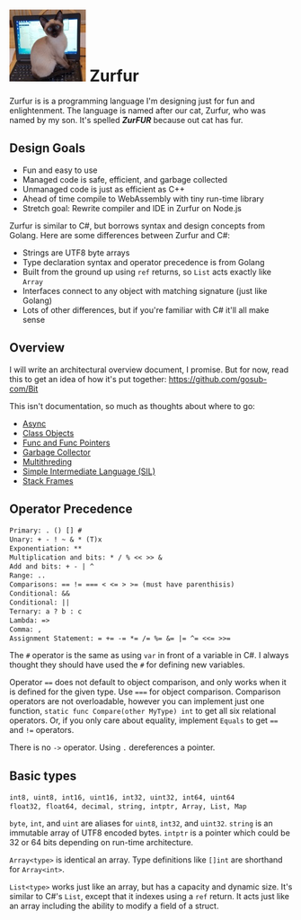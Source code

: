 # ![Logo](Zurfur.jpg) Zurfur

Zurfur is is a programming language I'm designing just for fun and enlightenment.
The language is named after our cat, Zurfur, who was named by my son.  It's
spelled **_ZurFUR_** because out cat has fur.

## Design Goals

* Fun and easy to use 
* Managed code is safe, efficient, and garbage collected
* Unmanaged code is just as efficient as C++
* Ahead of time compile to WebAssembly with tiny run-time library
* Stretch goal: Rewrite compiler and IDE in Zurfur on Node.js

Zurfur is similar to C#, but borrows syntax and design concepts from
Golang.  Here are some differences between Zurfur and C#:

* Strings are UTF8 byte arrays
* Type declaration syntax and operator precedence is from Golang
* Built from the ground up using `ref` returns, so `List` acts exactly like `Array`
* Interfaces connect to any object with matching signature (just like Golang)
* Lots of other differences, but if you're familiar with C# it'll all make sense

## Overview

I will write an architectural overview document, I promise.  But for now,
read this to get an idea of how it's put together: https://github.com/gosub-com/Bit

This isn't documentation, so much as thoughts about where to go:

* [Async](Doc/Async.md)
* [Class Objects](Doc/ClassObjects.md)
* [Func and Func Pointers](Doc/FuncAndFuncPointers.md)
* [Garbage Collector](Doc/GarbageCollector.md)
* [Multithreding](Doc/Multithreading.md)
* [Simple Intermediate Language (SIL)](Doc/Sil.md)
* [Stack Frames](Doc/StackFrames.md)

## Operator Precedence

    Primary: . () [] #
    Unary: + - ! ~ & * (T)x
    Exponentiation: **
    Multiplication and bits: * / % << >> & 
    Add and bits: + - | ^
    Range: ..
    Comparisons: == != === < <= > >= (must have parenthisis)
    Conditional: &&
    Conditional: ||
    Ternary: a ? b : c
    Lambda: =>
    Comma: ,
    Assignment Statement: = += -= *= /= %= &= |= ^= <<= >>= 

The `#` operator is the same as using `var` in front of a variable in C#.
I always thought they should have used the `#` for defining new variables.

Operator `==` does not default to object comparison, and only works when it
is defined for the given type.  Use `===` for object comparison.  Comparison
operators are not overloadable, however you can implement just one function,
`static func Compare(other MyType) int` to get all six relational operators.
Or, if you only care about equality, implement `Equals` to get `==` and
`!=` operators.

There is no `->` operator.  Using `.` dereferences a pointer.

## Basic types

    int8, uint8, int16, uint16, int32, uint32, int64, uint64
    float32, float64, decimal, string, intptr, Array, List, Map

`byte`, `int`, and `uint` are aliases for `uint8`, `int32`, and `uint32`.
`string` is an immutable array of UTF8 encoded bytes.  `intptr` is
a pointer which could be 32 or 64 bits depending on run-time architecture.

`Array<type>` is identical an array.  Type definitions like `[]int` are
shorthand for `Array<int>`.

`List<type>` works just like an array, but has a capacity and dynamic
size.  It's similar to C#'s `List`, except that it indexes using a `ref`
return.  It acts just like an array including the ability to modify a
field of a struct.



